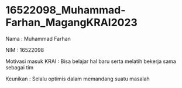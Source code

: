 # 16522098_Muhammad-Farhan_MagangKRAI2023

Nama : Muhammad Farhan

NIM : 16522098

Motivasi masuk KRAI : Bisa belajar hal baru serta melatih bekerja sama sebagai tim

Keunikan : Selalu optimis dalam memandang suatu masalah